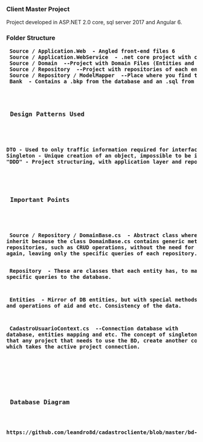 <h3> Client Master Project </h3>
<p> Project developed in ASP.NET 2.0 core, sql server 2017 and Angular 6. </p>
<p> <h3> Folder Structure </h3> </ p>
<pre>
<b> Source / Application.Web </ b> - Angled front-end files 6
<b> Source / Application.WebService </ b> - .net core project with controllers
<b> Source / Domain </ b> --Project with Domain Files (Entities and Dtos)
<b> Source / Repository </ b> --Project with repositories of each entity and connection context.
<b> Source / Repository / ModelMapper </ b> --Place where you find the connection context
<b> Bank </ b> - Contains a .bkp from the database and an .sql from the application database.
</ pre>
<p> <h3> Design Patterns Used </h3> </p>
<pre>
DTO - Used to only traffic information required for interface.
Singleton - Unique creation of an object, impossible to be instantiated more than 1 time.
"DDD" - Project structuring, with application layer and repository.
</pre>
<p> <h3> Important Points </h3> </p>
<pre>
<b> Source / Repository / DomainBase.cs </b> - Abstract class where repositories should necessarily
inherit because the class DomainBase.cs contains generic methods that are used by all
repositories, such as CRUD operations, without the need for each repository to create
again, leaving only the specific queries of each repository.

<b> Repository </b> - These are classes that each entity has, to make specific queries to the database.

<b> Entities </b> - Mirror of DB entities, but with special methods and operations of aid and etc.
Consistency of the data.

<b> CadastroUsuarioContext.cs </b> --Connection database with database, entities mapping and etc.
The concept of singleton was used so that any project that needs to use the BD,
create another connection, which takes the active project connection.

</pre>

<p> <h3> Database Diagram </h3> </p>
https://github.com/leandro8d/cadastrocliente/blob/master/bd-diagram.jpg?raw=true
